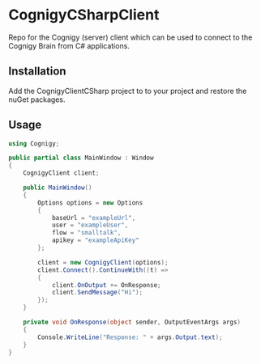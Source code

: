 # CognigyCSharpClient
Repo for the Cognigy (server) client which can be used 
to connect to the Cognigy Brain from C# applications.

## Installation
Add the CognigyClientCSharp project to to your project and restore the nuGet packages.

## Usage
```cs
using Cognigy;

public partial class MainWindow : Window
{
    CognigyClient client;

    public MainWindow()
    {
        Options options = new Options
        {
            baseUrl = "exampleUrl",
            user = "exampleUser",
            flow = "smalltalk",
            apikey = "exampleApiKey"
        };

        client = new CognigyClient(options);
        client.Connect().ContinueWith((t) =>
        {
            client.OnOutput += OnResponse;
            client.SendMessage("Hi");
        });
    }

    private void OnResponse(object sender, OutputEventArgs args)
    {
        Console.WriteLine("Response: " + args.Output.text);
    }
}
```
